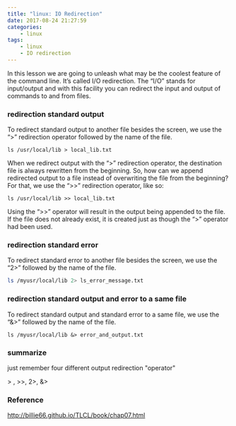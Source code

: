 ```yaml
---
title: "linux: IO Redirection"
date: 2017-08-24 21:27:59
categories: 
	- linux
tags:
	- linux
	- IO redirection
---
```


In this lesson we are going to unleash what may be the coolest feature of the command line. It’s called I/O redirection. The “I/O” stands for input/output and with this facility you can redirect the input and output of commands to and from files.

<!--more-->

### redirection standard output

 To redirect standard output to another file besides the screen, we use the “>” redirection operator followed by the name of the file. 

```shell
ls /usr/local/lib > local_lib.txt
```

When we redirect output with the “>” redirection operator, the destination file is always rewritten from the beginning. So, how can we append redirected output to a file instead of overwriting the file from the beginning? For that, we use the “>>” redirection operator, like so:

```shell
ls /usr/local/lib >> local_lib.txt
```

Using the “>>” operator will result in the output being appended to the file. If the file does not already exist, it is created just as though the “>” operator had been used.

### redirection standard error

 To redirect standard error to another file besides the screen, we use the “2>”  followed by the name of the file. 

```bash
ls /myusr/local/lib 2> ls_error_message.txt
```

### redirection standard output and error to a same file

 To redirect standard output and standard error to a same file, we use the “&>”  followed by the name of the file. 

```shell
ls /myusr/local/lib &> error_and_output.txt
```

### summarize

just remember four different output redirection "operator" 

\> , \>>, 2>, &> 

### Reference

http://billie66.github.io/TLCL/book/chap07.html